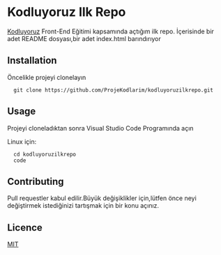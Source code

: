 # Kodluyoruz Ilk Repo
[Kodluyoruz](https://www.kodluyoruz.org/) Front-End Eğitimi kapsamında açtığım ilk repo. İçerisinde bir adet README dosyası,bir adet index.html barındırıyor


<h2>Installation</h2>

Öncelikle projeyi clonelayın


```
  git clone https://github.com/ProjeKodlarim/kodluyoruzilkrepo.git
```

<h2>Usage</h2>

Projeyi cloneladıktan sonra Visual Studio Code Programında açın

Linux için:

```
  cd kodluyoruzilkrepo
  code
```

<h2>Contributing</h2>

Pull requestler kabul edilir.Büyük değişiklikler için,lütfen önce neyi değiştirmek
istediğinizi tartışmak için bir konu açınız.

<h2>Licence</h2>


[MIT](https://choosealicense.com/licenses/mit/)
